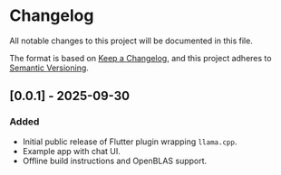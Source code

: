 # Changelog

All notable changes to this project will be documented in this file.

The format is based on [Keep a Changelog](https://keepachangelog.com/en/1.0.0/), and this project adheres to [Semantic Versioning](https://semver.org/spec/v2.0.0.html).

## [0.0.1] - 2025-09-30
### Added
- Initial public release of Flutter plugin wrapping `llama.cpp`.
- Example app with chat UI.
- Offline build instructions and OpenBLAS support.
